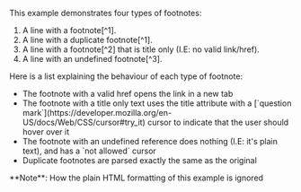 This example demonstrates four types of footnotes:

<ol>
  <li>A line with a footnote[^1].</li>
  <li>A line with a duplicate footnote[^1].</li>
  <li>A line with a footnote[^2] that is title only (I.E: no valid link/href).</li>
  <li>A line with an undefined footnote[^3].</li>
</ol>

[^1]: https://example.com
[^2]: This is the footnote.

Here is a list explaining the behaviour of each type of footnote:

<ul>
  <li>The footnote with a valid href opens the link in a new tab</li>
  <li>The footnote with a title only text uses the title attribute with a [`question mark`](https://developer.mozilla.org/en-US/docs/Web/CSS/cursor#try_it) cursor to indicate that the user should hover over it</li>
  <li>The footnote with an undefined reference does nothing (I.E: it's plain text), and has a `not allowed` cursor</li>
  <li>Duplicate footnotes are parsed exactly the same as the original</li>
</ul>

<p>**Note**: How the plain HTML formatting of this example is ignored</p>
